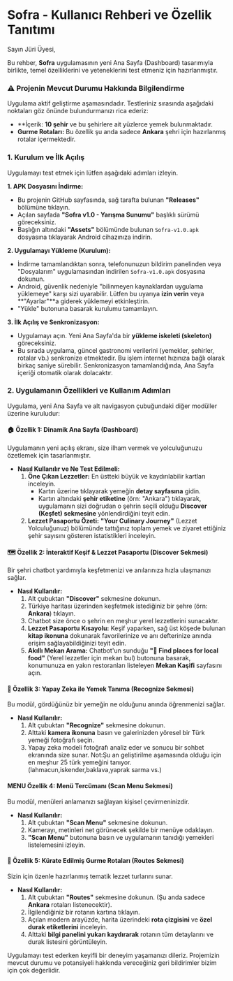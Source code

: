 # Sofra - Kullanıcı Rehberi ve Özellik Tanıtımı

Sayın Jüri Üyesi,

Bu rehber, **Sofra** uygulamasının yeni Ana Sayfa (Dashboard) tasarımıyla birlikte, temel özelliklerini ve yeteneklerini test etmeniz için hazırlanmıştır.

### **⚠️ Projenin Mevcut Durumu Hakkında Bilgilendirme**

Uygulama aktif geliştirme aşamasındadır. Testleriniz sırasında aşağıdaki noktaları göz önünde bulundurmanızı rica ederiz:

*   **İçerik: **10 şehir** ve bu şehirlere ait yüzlerce yemek bulunmaktadır.
*   **Gurme Rotaları:** Bu özellik şu anda sadece **Ankara** şehri için hazırlanmış rotalar içermektedir.

### **1. Kurulum ve İlk Açılış**

Uygulamayı test etmek için lütfen aşağıdaki adımları izleyin.

**1. APK Dosyasını İndirme:**
   *   Bu projenin GitHub sayfasında, sağ tarafta bulunan **"Releases"** bölümüne tıklayın.
   *   Açılan sayfada **"Sofra v1.0 - Yarışma Sunumu"** başlıklı sürümü göreceksiniz.
   *   Başlığın altındaki **"Assets"** bölümünde bulunan `Sofra-v1.0.apk` dosyasına tıklayarak Android cihazınıza indirin.

**2. Uygulamayı Yükleme (Kurulum):**
   *   İndirme tamamlandıktan sonra, telefonunuzun bildirim panelinden veya "Dosyalarım" uygulamasından indirilen `Sofra-v1.0.apk` dosyasına dokunun.
   *   Android, güvenlik nedeniyle "bilinmeyen kaynaklardan uygulama yüklemeye" karşı sizi uyarabilir. Lütfen bu uyarıya **izin verin** veya **"Ayarlar"**a giderek yüklemeyi etkinleştirin.
   *   "Yükle" butonuna basarak kurulumu tamamlayın.

**3. İlk Açılış ve Senkronizasyon:**
   *   Uygulamayı açın. Yeni Ana Sayfa'da bir **yükleme iskeleti (skeleton)** göreceksiniz.
   *   Bu sırada uygulama, güncel gastronomi verilerini (yemekler, şehirler, rotalar vb.) senkronize etmektedir. Bu işlem internet hızınıza bağlı olarak birkaç saniye sürebilir. Senkronizasyon tamamlandığında, Ana Sayfa içeriği otomatik olarak dolacaktır.

### **2. Uygulamanın Özellikleri ve Kullanım Adımları**

Uygulama, yeni Ana Sayfa ve alt navigasyon çubuğundaki diğer modüller üzerine kuruludur:

#### **🏠 Özellik 1: Dinamik Ana Sayfa (Dashboard)**

Uygulamanın yeni açılış ekranı, size ilham vermek ve yolculuğunuzu özetlemek için tasarlanmıştır.

*   **Nasıl Kullanılır ve Ne Test Edilmeli:**
    1.  **Öne Çıkan Lezzetler:** En üstteki büyük ve kaydırılabilir kartları inceleyin.
        *   Kartın üzerine tıklayarak yemeğin **detay sayfasına** gidin.
        *   Kartın altındaki **şehir etiketine** (örn: "Ankara") tıklayarak, uygulamanın sizi doğrudan o şehrin seçili olduğu **Discover (Keşfet) sekmesine** yönlendirdiğini teyit edin.
    2.  **Lezzet Pasaportu Özeti:** **"Your Culinary Journey"** (Lezzet Yolculuğunuz) bölümünde tattığınız toplam yemek ve ziyaret ettiğiniz şehir sayısını gösteren istatistikleri inceleyin.

#### **🗺️ Özellik 2: İnteraktif Keşif & Lezzet Pasaportu (Discover Sekmesi)**

Bir şehri chatbot yardımıyla keşfetmenizi ve anılarınıza hızla ulaşmanızı sağlar.

*   **Nasıl Kullanılır:**
    1.  Alt çubuktan **"Discover"** sekmesine dokunun.
    2.  Türkiye haritası üzerinden keşfetmek istediğiniz bir şehre (örn: **Ankara**) tıklayın.
    3.  Chatbot size önce o şehrin en meşhur yerel lezzetlerini sunacaktır.
    4.  **Lezzet Pasaportu Kısayolu:** Keşif yaparken, sağ üst köşede bulunan **kitap ikonuna** dokunarak favorilerinize ve anı defterinize anında erişim sağlayabildiğinizi teyit edin.
    5.  **Akıllı Mekan Arama:** Chatbot'un sunduğu **"📍 Find places for local food"** (Yerel lezzetler için mekan bul) butonuna basarak, konumunuza en yakın restoranları listeleyen **Mekan Kaşifi** sayfasını açın.

#### **📸 Özellik 3: Yapay Zeka ile Yemek Tanıma (Recognize Sekmesi)**

Bu modül, gördüğünüz bir yemeğin ne olduğunu anında öğrenmenizi sağlar.

*   **Nasıl Kullanılır:**
    1.  Alt çubuktan **"Recognize"** sekmesine dokunun.
    2.  Alttaki **kamera ikonuna** basın ve galerinizden yöresel bir Türk yemeği fotoğrafı seçin.
    3.  Yapay zeka modeli fotoğrafı analiz eder ve sonucu bir sohbet ekranında size sunar.
    Not:Şu an geliştirilme aşamasında olduğu için en meşhur 25 türk yemeğini tanıyor.(lahmacun,iskender,baklava,yaprak sarma vs.)

#### **MENU Özellik 4: Menü Tercümanı (Scan Menu Sekmesi)**

Bu modül, menüleri anlamanızı sağlayan kişisel çevirmeninizdir.

*   **Nasıl Kullanılır:**
    1.  Alt çubuktan **"Scan Menu"** sekmesine dokunun.
    2.  Kamerayı, metinleri net görünecek şekilde bir menüye odaklayın.
    3.  **"Scan Menu"** butonuna basın ve uygulamanın tanıdığı yemekleri listelemesini izleyin.

#### **🧭 Özellik 5: Kürate Edilmiş Gurme Rotaları (Routes Sekmesi)**

Sizin için özenle hazırlanmış tematik lezzet turlarını sunar.

*   **Nasıl Kullanılır:**
    1.  Alt çubuktan **"Routes"** sekmesine dokunun. (Şu anda sadece **Ankara** rotaları listenecektir).
    2.  İlgilendiğiniz bir rotanın kartına tıklayın.
    3.  Açılan modern arayüzde, harita üzerindeki **rota çizgisini** ve **özel durak etiketlerini** inceleyin.
    4.  Alttaki **bilgi panelini yukarı kaydırarak** rotanın tüm detaylarını ve durak listesini görüntüleyin.


Uygulamayı test ederken keyifli bir deneyim yaşamanızı dileriz. Projemizin mevcut durumu ve potansiyeli hakkında vereceğiniz geri bildirimler bizim için çok değerlidir.
